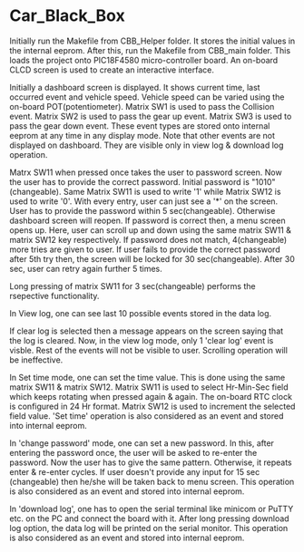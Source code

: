 # Car_Black_Box

Initially run the Makefile from CBB_Helper folder.
It stores the initial values in the internal eeprom.
After this, run the Makefile from CBB_main folder.
This loads the project onto PIC18F4580 micro-controller board. An on-board CLCD screen is used to create an interactive interface.

Initially a dashboard screen is displayed. It shows current time, last occurred event and vehicle speed. Vehicle speed can be varied using the on-board POT(potentiometer).
Matrix SW1 is used to pass the Collision event.
Matrix SW2 is used to pass the gear up event.
Matrix SW3 is used to pass the gear down event.
These event types are stored onto internal eeprom at any time in any display mode. Note that other events are not displayed on dashboard. They are visible only in view log & download log operation.

Matrx SW11 when pressed once takes the user to password screen. Now the user has to provide the correct password. Initial password is "1010"(changeable). Same Matrix SW11 is used to write '1' while Matrix SW12 is used to write '0'. With every entry, user can just see a '*' on the screen. User has to provide the password within 5 sec(changeable). Otherwise dashboard screen will reopen. If password is correct then, a menu screen opens up. Here, user can scroll up and down using the same matrix SW11 & matrix SW12 key respectively.
If password does not match, 4(changeable) more tries are given to user. If user fails to provide the correct password after 5th try then, the screen will be locked for 30 sec(changeable). After 30 sec, user can retry again further 5 times.

Long pressing of matrix SW11 for 3 sec(changeable) performs the rsepective functionality.

In View log, one can see last 10 possible events stored in the data log.

If clear log is selected then a message appears on the screen saying that the log is cleared. Now, in the view log mode, only 1 'clear log' event is visble. Rest of the events will not be visible to user. Scrolling operation will be ineffective.

In Set time mode, one can set the time value. This is done using the same matrix SW11 & matrix SW12. Matrix SW11 is used to select Hr-Min-Sec field which keeps rotating when pressed again & again. The on-board RTC clock is configured in 24 Hr format. Matrix SW12 is used to increment the selected field value. 'Set time' operation is also considered as an event and stored into internal eeprom.

In 'change password' mode, one can set a new password. In this, after entering the password once, the user will be asked to re-enter the password. Now the user has to give the same pattern. Otherwise, it repeats enter & re-enter cycles. If user doesn't provide any input for 15 sec (changeable) then he/she will be taken back to menu screen. This operation is also considered as an event and stored into internal eeprom.

In 'download log', one has to open the serial terminal like minicom or PuTTY etc. on the PC and connect the board with it. After long pressing download log option, the data log will be printed on the serial monitor. This operation is also considered as an event and stored into internal eeprom.
